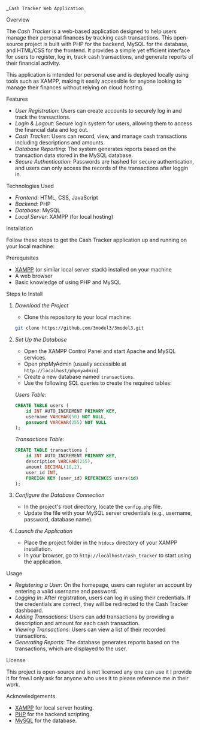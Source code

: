 
_```Cash Tracker Web Application_ ``` 

Overview

The *Cash Tracker* is a web-based application designed to help users manage their personal finances by tracking cash transactions. This open-source project is built with PHP for the backend, MySQL for the database, and HTML/CSS for the frontend. It provides a simple yet efficient interface for users to register, log in, track cash transactions, and generate reports of their financial activity.

This application is intended for personal use and is deployed locally using tools such as XAMPP, making it easily accessible for anyone looking to manage their finances without relying on cloud hosting.

Features

- *User Registration*: Users can create accounts to securely log in and track the transactions.
- *Login & Logout*: Secure login system for users, allowing them to access the financial data and log out.
- *Cash Tracker*: Users can record, view, and manage cash transactions including descriptions and amounts.
- *Database Reporting*: The system generates reports based on the transaction data stored in the MySQL database.
- *Secure Authentication*: Passwords are hashed for secure authentication, and users can only access the records of the transactions after loggin in.

Technologies Used

- *Frontend*: HTML, CSS, JavaScript
- *Backend*: PHP
- *Database*: MySQL
- *Local Server*: XAMPP (for local hosting)
  
 Installation

Follow these steps to get the Cash Tracker application up and running on your local machine:

Prerequisites
- [XAMPP](https://www.apachefriends.org/index.html) (or similar local server stack) installed on your machine
- A web browser
- Basic knowledge of using PHP and MySQL

 Steps to Install

1. *Download the Project*
   - Clone this repository to your local machine:
   ```bash
   git clone https://github.com/3model3/3model3.git
   ```

2. *Set Up the Database*
   - Open the XAMPP Control Panel and start Apache and MySQL services.
   - Open phpMyAdmin (usually accessible at `http://localhost/phpmyadmin`).
   - Create a new database named `transactions`.
   - Use the following SQL queries to create the required tables:

   *Users Table*:
   ```sql
   CREATE TABLE users (
       id INT AUTO_INCREMENT PRIMARY KEY,
       username VARCHAR(50) NOT NULL,
       password VARCHAR(255) NOT NULL
   );
   ```

   *Transactions Table*:
   ```sql
   CREATE TABLE transactions (
       id INT AUTO_INCREMENT PRIMARY KEY,
       description VARCHAR(255),
       amount DECIMAL(10,2),
       user_id INT,
       FOREIGN KEY (user_id) REFERENCES users(id)
   );
   ```

3. *Configure the Database Connection*
   - In the project's root directory, locate the `config.php` file.
   - Update the file with your MySQL server credentials (e.g., username, password, database name).
   
4. *Launch the Application*
   - Place the project folder in the `htdocs` directory of your XAMPP installation.
   - In your browser, go to `http://localhost/cash_tracker` to start using the application.

Usage

- *Registering a User*: On the homepage, users can register an account by entering a valid username and password.
- *Logging In*: After registration, users can log in using their credentials. If the credentials are correct, they will be redirected to the Cash Tracker dashboard.
- *Adding Transactions*: Users can add transactions by providing a description and amount for each cash transaction.
- *Viewing Transactions*: Users can view a list of their recorded transactions.
- *Generating Reports*: The database generates reports based on the transactions, which are displayed to the user.

License

This project is open-source and is not licensed any one can use it I provide it for free.I only ask for anyone who uses it to please reference me in their work.

 Acknowledgements

- [XAMPP](https://www.apachefriends.org/index.html) for local server hosting.
- [PHP](https://www.php.net/) for the backend scripting.
- [MySQL](https://www.mysql.com/) for the database.
